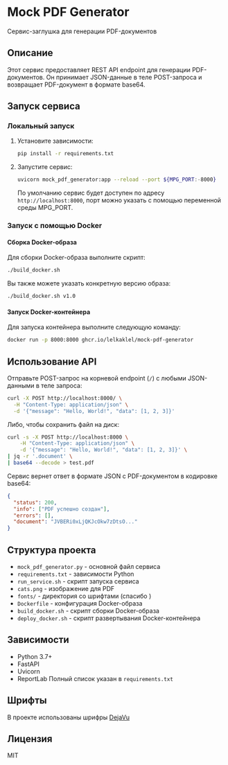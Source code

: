 # Mock PDF Generator

Сервис-заглушка для генерации PDF-документов

## Описание

Этот сервис предоставляет REST API endpoint для генерации PDF-документов. Он принимает JSON-данные в теле POST-запроса и возвращает PDF-документ в формате base64.

## Запуск сервиса

### Локальный запуск

1. Установите зависимости:
   ```bash
   pip install -r requirements.txt
   ```

2. Запустите сервис:
   ```bash
   uvicorn mock_pdf_generator:app --reload --port ${MPG_PORT:-8000}
   ```

   По умолчанию сервис будет доступен по адресу `http://localhost:8000`, порт можно указать с помощью переменной среды MPG_PORT.

### Запуск с помощью Docker

#### Сборка Docker-образа

Для сборки Docker-образа выполните скрипт:

```bash
./build_docker.sh
```

Вы также можете указать конкретную версию образа:

```bash
./build_docker.sh v1.0
```

#### Запуск Docker-контейнера

Для запуска контейнера выполните следующую команду:

```bash
docker run -p 8000:8000 ghcr.io/lelkaklel/mock-pdf-generator
```

## Использование API

Отправьте POST-запрос на корневой endpoint (`/`) с любыми JSON-данными в теле запроса:

```bash
curl -X POST http://localhost:8000/ \
  -H "Content-Type: application/json" \
  -d '{"message": "Hello, World!", "data": [1, 2, 3]}'
```

Либо, чтобы сохранить файл на диск:

```bash
curl -s -X POST http://localhost:8000 \
    -H "Content-Type: application/json" \
    -d '{"message": "Hello, World!", "data": [1, 2, 3]}' \
| jq -r '.document' \
| base64 --decode > test.pdf
```

Сервис вернет ответ в формате JSON с PDF-документом в кодировке base64:

```json
{
  "status": 200,
  "info": ["PDF успешно создан"],
  "errors": [],
  "document": "JVBERi0xLjQKJcOkw7zDtsO..."
}
```

## Структура проекта

- `mock_pdf_generator.py` - основной файл сервиса
- `requirements.txt` - зависимости Python
- `run_service.sh` - скрипт запуска сервиса
- `cats.png` - изображение для PDF
- `fonts/` - директория со шрифтами (спасибо )
- `Dockerfile` - конфигурация Docker-образа
- `build_docker.sh` - скрипт сборки Docker-образа
- `deploy_docker.sh` - скрипт развертывания Docker-контейнера

## Зависимости

- Python 3.7+
- FastAPI
- Uvicorn
- ReportLab
Полный список указан в `requirements.txt`

## Шрифты

В проекте использованы шрифры [DejaVu](https://dejavu-fonts.github.io)

## Лицензия

MIT
